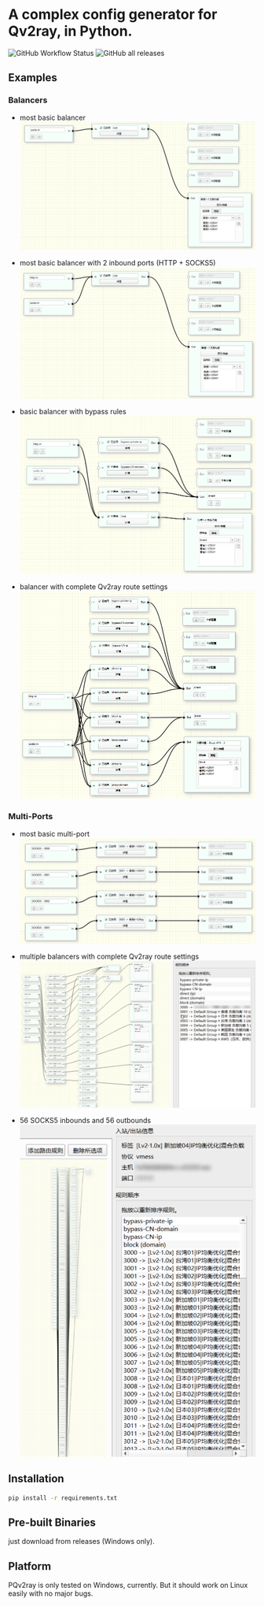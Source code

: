 # A complex config generator for Qv2ray, in Python.

![GitHub Workflow Status](https://img.shields.io/github/workflow/status/cangyin/PQv2ray/pack%20python%20script?logo=GitHub&style=flat-square)
![GitHub all releases](https://img.shields.io/github/downloads/cangyin/PQv2ray/total?style=flat-square)

## Examples

### Balancers
- most basic balancer
![most basic balancer](demos/screenshots/most%20basic%20balancer.png)

- most basic balancer with 2 inbound ports (HTTP + SOCKS5)
![most basic balancer with 2 inbounds](demos/screenshots/most%20basic%20balancer%20(2%20inbounds).png)

- basic balancer with bypass rules
![basic balancer with bypass rules](demos/screenshots/basic%20balancer%20(with%20bypass%20rules).png)

- balancer with complete Qv2ray route settings
![balancer with complete Qv2ray route settings](demos/screenshots/balancer%20(with%20complete%20Qv2ray%20route%20settings).png)


### Multi-Ports
- most basic multi-port
![most basic multi-port](demos/screenshots/most%20basic%20multi-port.png)

- multiple balancers with complete Qv2ray route settings
![multiple balancers with complete Qv2ray route settings](demos/screenshots/multiple%20balancer%20with%20complete%20Qv2ray%20route%20settings.png)

- 56 SOCKS5 inbounds and 56 outbounds
![56 SOCKS5 inbounds and 56 outbounds](demos/screenshots/56%20SOCKS5%20inbounds%20and%2056%20outbounds.png)


## Installation
```cmd
pip install -r requirements.txt
```

## Pre-built Binaries
just download from releases (Windows only).

## Platform
PQv2ray is only tested on Windows, currently. But it should work on Linux easily with no major bugs.
